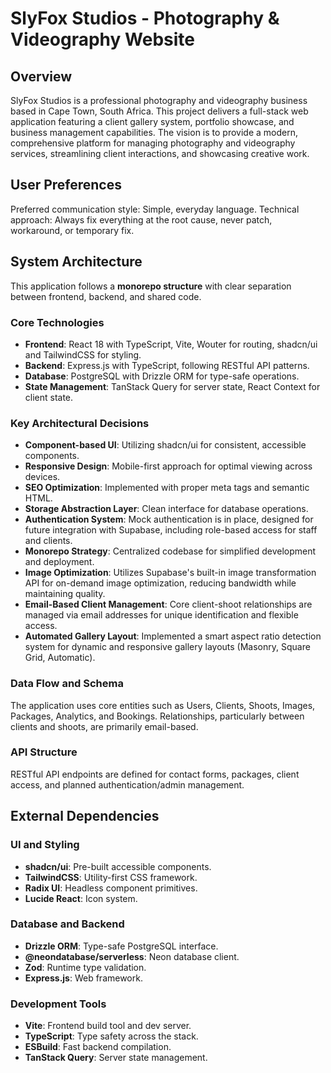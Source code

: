 # SlyFox Studios - Photography & Videography Website

## Overview
SlyFox Studios is a professional photography and videography business based in Cape Town, South Africa. This project delivers a full-stack web application featuring a client gallery system, portfolio showcase, and business management capabilities. The vision is to provide a modern, comprehensive platform for managing photography and videography services, streamlining client interactions, and showcasing creative work.

## User Preferences
Preferred communication style: Simple, everyday language.
Technical approach: Always fix everything at the root cause, never patch, workaround, or temporary fix.

## System Architecture
This application follows a **monorepo structure** with clear separation between frontend, backend, and shared code.

### Core Technologies
- **Frontend**: React 18 with TypeScript, Vite, Wouter for routing, shadcn/ui and TailwindCSS for styling.
- **Backend**: Express.js with TypeScript, following RESTful API patterns.
- **Database**: PostgreSQL with Drizzle ORM for type-safe operations.
- **State Management**: TanStack Query for server state, React Context for client state.

### Key Architectural Decisions
- **Component-based UI**: Utilizing shadcn/ui for consistent, accessible components.
- **Responsive Design**: Mobile-first approach for optimal viewing across devices.
- **SEO Optimization**: Implemented with proper meta tags and semantic HTML.
- **Storage Abstraction Layer**: Clean interface for database operations.
- **Authentication System**: Mock authentication is in place, designed for future integration with Supabase, including role-based access for staff and clients.
- **Monorepo Strategy**: Centralized codebase for simplified development and deployment.
- **Image Optimization**: Utilizes Supabase's built-in image transformation API for on-demand image optimization, reducing bandwidth while maintaining quality.
- **Email-Based Client Management**: Core client-shoot relationships are managed via email addresses for unique identification and flexible access.
- **Automated Gallery Layout**: Implemented a smart aspect ratio detection system for dynamic and responsive gallery layouts (Masonry, Square Grid, Automatic).

### Data Flow and Schema
The application uses core entities such as Users, Clients, Shoots, Images, Packages, Analytics, and Bookings. Relationships, particularly between clients and shoots, are primarily email-based.

### API Structure
RESTful API endpoints are defined for contact forms, packages, client access, and planned authentication/admin management.

## External Dependencies

### UI and Styling
- **shadcn/ui**: Pre-built accessible components.
- **TailwindCSS**: Utility-first CSS framework.
- **Radix UI**: Headless component primitives.
- **Lucide React**: Icon system.

### Database and Backend
- **Drizzle ORM**: Type-safe PostgreSQL interface.
- **@neondatabase/serverless**: Neon database client.
- **Zod**: Runtime type validation.
- **Express.js**: Web framework.

### Development Tools
- **Vite**: Frontend build tool and dev server.
- **TypeScript**: Type safety across the stack.
- **ESBuild**: Fast backend compilation.
- **TanStack Query**: Server state management.